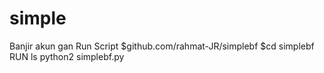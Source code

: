# simple
Banjir akun gan
Run Script
$github.com/rahmat-JR/simplebf
$cd simplebf
RUN
ls
python2 simplebf.py
